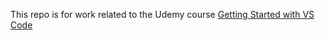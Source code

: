 This repo is for work related to the Udemy course [Getting Started with VS Code](https://www.udemy.com/course/visual-studio-code-tutorial/)
